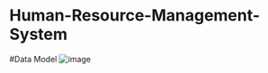 # Human-Resource-Management-System
#Data Model
![image](https://github.com/user-attachments/assets/071dbdb1-3d5e-4b3c-a325-1e2c145dfa57)
